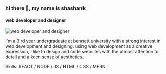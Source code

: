 ### hi there 👋, my name is shashank
#### web developer and designer
![web developer and designer](https://media.licdn.com/dms/image/D4D16AQFLL5jIVCMr_w/profile-displaybackgroundimage-shrink_350_1400/0/1687204100418?e=1710979200&v=beta&t=uJQU7n4PX2XYyP3F1eUvOA9jWlNJL_rD521GoXHz-yA)

i'm a 3'rd year undergraduate at bennett university with a strong interest in web development and designing. using web development as a creative expression, i like to design and code websites with the utmost attention to detail and a keen sense of aesthetics.

Skills: REACT / NODE / JS / HTML / CSS / MERN



